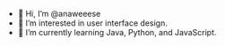 - 👋 Hi, I’m @anaweeese
- 👀 I’m interested in user interface design.
- 🌱 I’m currently learning Java, Python, and JavaScript.

<!---
anaweeese/anaweeese is a ✨ special ✨ repository because its `README.md` (this file) appears on your GitHub profile.
You can click the Preview link to take a look at your changes.
--->

